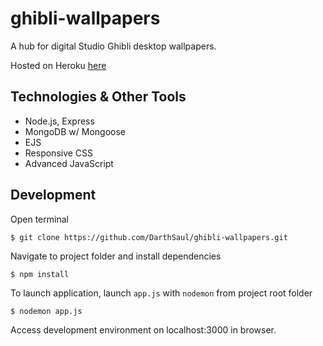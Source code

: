 # ghibli-wallpapers

A hub for digital Studio Ghibli desktop wallpapers.

Hosted on Heroku [here](https://calm-mountain-15835.herokuapp.com/)

## Technologies & Other Tools

-   Node.js, Express
-   MongoDB w/ Mongoose
-   EJS
-   Responsive CSS
-   Advanced JavaScript

## Development

Open terminal

```
$ git clone https://github.com/DarthSaul/ghibli-wallpapers.git
```

Navigate to project folder and install dependencies

```
$ npm install
```

To launch application, launch `app.js` with `nodemon` from project root folder

```
$ nodemon app.js
```

Access development environment on localhost:3000 in browser.
